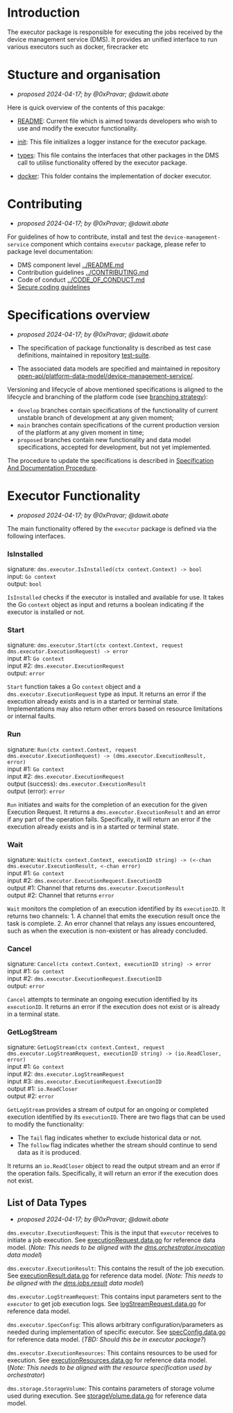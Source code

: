 # Introduction
The executor package is responsible for executing the jobs received by the device management service (DMS). It provides an unified interface to run various executors such as docker, firecracker etc

# Stucture and organisation

* _proposed 2024-04-17; by @0xPravar; @dawit.abate_

Here is quick overview of the contents of this pacakge:

* [README](README.md): Current file which is aimed towards developers who wish to use and modify the executor functionality. 

* [init](init.go): This file initializes a logger instance for the executor package.

* [types](types.go): This file contains the interfaces that other packages in the DMS call to utilise functionality offered by the executor package.

* [docker](docker): This folder contains the implementation of docker executor.
 
# Contributing

* _proposed 2024-04-17; by @0xPravar; @dawit.abate_

For guidelines of how to contribute, install and test the `device-management-service` component which contains `executor` package, please refer to package level documentation:

* DMS component level [../README.md](../README.md)
* Contribution guidelines [../CONTRIBUTING.md](../CONTRIBUTING.md)
* Code of conduct [../CODE_OF_CONDUCT.md](../CODE_OF_CONDUCT.md)
* [Secure coding guidelines](https://gitlab.com/nunet/documentation/-/wikis/secure-coding-guidelines)

# Specifications overview

* _proposed 2024-04-17; by @0xPravar; @dawit.abate_

* The specification of package functionality is described as test case definitions, maintained in repository [test-suite](https://gitlab.com/nunet/test-suite).
* The associated data models are specified and maintained in repository [open-api/platform-data-model/device-management-service/](https://gitlab.com/nunet/open-api/platform-data-model/-/tree/develop/device-management-service/). 

Versioning and lifecycle of above mentioned specifications is aligned to the lifecycle and branching of the platform code (see [branching strategy](https://gitlab.com/nunet/documentation/-/wikis/GIT-Workflows#git-workflow-branching-strategy)):

* `develop` branches contain specifications of the functionality of current unstable branch of development at any given moment;
* `main` branches contain specifications of the current production version of the platform at any given moment in time;
* `proposed` branches contain new functionality and data model specifications, accepted for development, but not yet implemented.

The procedure to update the specifications is described in [Specification And Documentation Procedure](https://gitlab.com/nunet/team-processes-and-guidelines/-/blob/main/Specification_And_Documentation_Procedure.md?ref_type=heads).

# Executor Functionality

* _proposed 2024-04-17; by @0xPravar; @dawit.abate_

The main functionality offered by the `executor` package is defined via the following interfaces.

### IsInstalled

signature: `dms.executor.IsInstalled(ctx context.Context) -> bool` <br/>
input: `Go context` <br/>
output: `bool` 

`IsInstalled` checks if the executor is installed and available for use. It takes the Go `context` object as input and returns a boolean indicating if the executor is installed or not.

### Start

signature: `dms.executor.Start(ctx context.Context, request dms.executor.ExecutionRequest) -> error` <br/>
input #1: `Go context` <br/>
input #2: `dms.executor.ExecutionRequest` <br/>
output: `error` 

`Start` function takes a Go `context` object and a `dms.executor.ExecutionRequest` type as input. It returns an error if the execution already exists and is in a started or terminal state. Implementations may also return other errors based on resource limitations or internal faults.

### Run

signature: `Run(ctx context.Context, request dms.executor.ExecutionRequest) -> (dms.executor.ExecutionResult, error)` <br/>
input #1: `Go context` <br/>
input #2: `dms.executor.ExecutionRequest` <br/>
output (success): `dms.executor.ExecutionResult` <br/>
output (error): `error`

`Run` initiates and waits for the completion of an execution for the given Execution Request. It returns a `dms.executor.ExecutionResult` and an error if any part of the operation fails. Specifically, it will return an error if the execution already exists and is in a started or terminal state.

### Wait

signature: `Wait(ctx context.Context, executionID string) -> (<-chan dms.executor.ExecutionResult, <-chan error)` <br/>
input #1: `Go context` <br/>
input #2: `dms.executor.ExecutionRequest.ExecutionID` <br/>
output #1: Channel that returns `dms.executor.ExecutionResult` <br/>
output #2: Channel that returns `error`

`Wait` monitors the completion of an execution identified by its `executionID`. It returns two channels:
	1. A channel that emits the execution result once the task is complete.
	2. An error channel that relays any issues encountered, such as when the execution is non-existent or has already concluded.

### Cancel

signature: `Cancel(ctx context.Context, executionID string) -> error` <br/>
input #1: `Go context` <br/>
input #2: `dms.executor.ExecutionRequest.ExecutionID` <br/>
output: `error`

`Cancel` attempts to terminate an ongoing execution identified by its `executionID`. It returns an error if the execution does not exist or is already in a terminal state.

### GetLogStream

signature: `GetLogStream(ctx context.Context, request dms.executor.LogStreamRequest, executionID string) -> (io.ReadCloser, error)` <br/>
input #1: `Go context` <br/>
input #2: `dms.executor.LogStreamRequest` <br/>
input #3: `dms.executor.ExecutionRequest.ExecutionID` <br/>
output #1: `io.ReadCloser` <br/>
output #2: `error`

`GetLogStream` provides a stream of output for an ongoing or completed execution identified by its `executionID`. There are two flags that can be used to modify the functionality:
* The `Tail` flag indicates whether to exclude historical data or not.
* The `follow` flag indicates whether the stream should continue to send data as it is produced.

It returns an `io.ReadCloser` object to read the output stream and an error if the operation fails. Specifically, it will return an error if the execution does not exist.

## List of Data Types

* _proposed 2024-04-17; by @0xPravar; @dawit.abate_

`dms.executor.ExecutionRequest`: This is the input that `executor` receives to initiate a job execution. See [executionRequest.data.go](https://gitlab.com/nunet/open-api/platform-data-model/-/blob/proposed/device-management-service/executor/data/executionRequest.data.go) for reference data model. (_Note: This needs to be aligned with the [dms.orchestrator.invocation](https://gitlab.com/nunet/open-api/platform-data-model/-/blob/proposed/device-management-service/orchestrator/data/invocation.payload.go) data model_)

`dms.executor.ExecutionResult`: This contains the result of the job execution. See [executionResult.data.go](https://gitlab.com/nunet/open-api/platform-data-model/-/blob/proposed/device-management-service/executor/data/executionResult.data.go) for reference data model. (_Note: This needs to be aligned with the [dms.jobs.result](https://gitlab.com/nunet/open-api/platform-data-model/-/blob/proposed/device-management-service/jobs/data/result.payload.go) data model_)

`dms.executor.LogStreamRequest`: This contains input parameters sent to the `executor` to get job execution logs. See [logStreamRequest.data.go](https://gitlab.com/nunet/open-api/platform-data-model/-/blob/proposed/device-management-service/executor/data/logStreamRequest.data.go) for reference data model.  

`dms.executor.SpecConfig`: This allows arbitrary configuration/parameters as needed during implementation of specific executor. See [specConfig.data.go](https://gitlab.com/nunet/open-api/platform-data-model/-/blob/proposed/device-management-service/executor/data/specConfig.data.go) for reference data model. (_TBD: Should this be in executor package?_) 

`dms.executor.ExecutionResources`: This contains resources to be used for execution. See [executionResources.data.go](https://gitlab.com/nunet/open-api/platform-data-model/-/blob/proposed/device-management-service/executor/data/executionResources.data.go) for reference data model. (_Note: This needs to be aligned with the resource specification used by orchestrator_)

`dms.storage.StorageVolume`: This contains parameters of storage volume used during execution. See [storageVolume.data.go](https://gitlab.com/nunet/open-api/platform-data-model/-/blob/proposed/device-management-service/storage/data/storageVolume.data.go) for reference data model.
